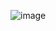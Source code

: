 
![image](https://user-images.githubusercontent.com/67932543/151657219-4f80e36d-ab95-4a1b-949a-ade9727bea11.png)
